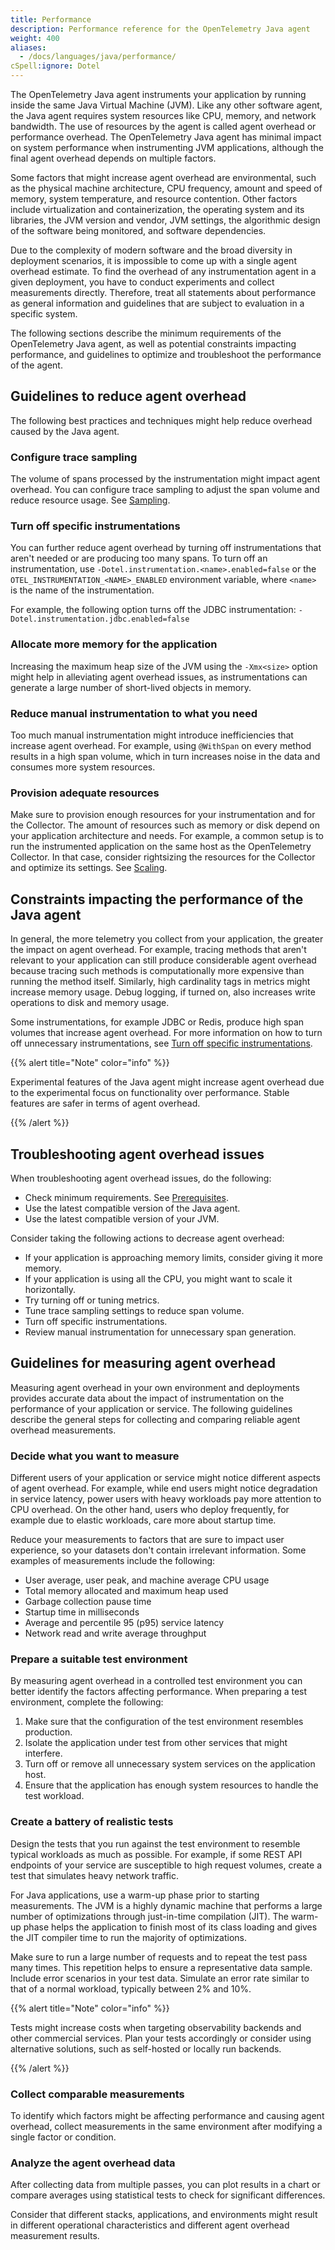 ```yaml
---
title: Performance
description: Performance reference for the OpenTelemetry Java agent
weight: 400
aliases:
  - /docs/languages/java/performance/
cSpell:ignore: Dotel
---
```


The OpenTelemetry Java agent instruments your application by running inside the
same Java Virtual Machine (JVM). Like any other software agent, the Java agent
requires system resources like CPU, memory, and network bandwidth. The use of
resources by the agent is called agent overhead or performance overhead. The
OpenTelemetry Java agent has minimal impact on system performance when
instrumenting JVM applications, although the final agent overhead depends on
multiple factors.

Some factors that might increase agent overhead are environmental, such as the
physical machine architecture, CPU frequency, amount and speed of memory, system
temperature, and resource contention. Other factors include virtualization and
containerization, the operating system and its libraries, the JVM version and
vendor, JVM settings, the algorithmic design of the software being monitored,
and software dependencies.

Due to the complexity of modern software and the broad diversity in deployment
scenarios, it is impossible to come up with a single agent overhead estimate. To
find the overhead of any instrumentation agent in a given deployment, you have
to conduct experiments and collect measurements directly. Therefore, treat all
statements about performance as general information and guidelines that are
subject to evaluation in a specific system.

The following sections describe the minimum requirements of the OpenTelemetry
Java agent, as well as potential constraints impacting performance, and
guidelines to optimize and troubleshoot the performance of the agent.

## Guidelines to reduce agent overhead

The following best practices and techniques might help reduce overhead caused by
the Java agent.

### Configure trace sampling

The volume of spans processed by the instrumentation might impact agent
overhead. You can configure trace sampling to adjust the span volume and reduce
resource usage. See [Sampling](/docs/languages/java/sdk/#sampler).

### Turn off specific instrumentations

You can further reduce agent overhead by turning off instrumentations that
aren't needed or are producing too many spans. To turn off an instrumentation,
use `-Dotel.instrumentation.<name>.enabled=false` or the
`OTEL_INSTRUMENTATION_<NAME>_ENABLED` environment variable, where `<name>` is
the name of the instrumentation.

For example, the following option turns off the JDBC instrumentation:
`-Dotel.instrumentation.jdbc.enabled=false`

### Allocate more memory for the application

Increasing the maximum heap size of the JVM using the `-Xmx<size>` option might
help in alleviating agent overhead issues, as instrumentations can generate a
large number of short-lived objects in memory.

### Reduce manual instrumentation to what you need

Too much manual instrumentation might introduce inefficiencies that increase
agent overhead. For example, using `@WithSpan` on every method results in a high
span volume, which in turn increases noise in the data and consumes more system
resources.

### Provision adequate resources

Make sure to provision enough resources for your instrumentation and for the
Collector. The amount of resources such as memory or disk depend on your
application architecture and needs. For example, a common setup is to run the
instrumented application on the same host as the OpenTelemetry Collector. In
that case, consider rightsizing the resources for the Collector and optimize its
settings. See [Scaling](/docs/collector/scaling/).

## Constraints impacting the performance of the Java agent

In general, the more telemetry you collect from your application, the greater
the impact on agent overhead. For example, tracing methods that aren't relevant
to your application can still produce considerable agent overhead because
tracing such methods is computationally more expensive than running the method
itself. Similarly, high cardinality tags in metrics might increase memory usage.
Debug logging, if turned on, also increases write operations to disk and memory
usage.

Some instrumentations, for example JDBC or Redis, produce high span volumes that
increase agent overhead. For more information on how to turn off unnecessary
instrumentations, see
[Turn off specific instrumentations](#turn-off-specific-instrumentations).

{{% alert title="Note" color="info" %}}

Experimental features of the Java agent might increase agent overhead due to the
experimental focus on functionality over performance. Stable features are safer
in terms of agent overhead.

{{% /alert %}}

## Troubleshooting agent overhead issues

When troubleshooting agent overhead issues, do the following:

- Check minimum requirements. See
  [Prerequisites](/docs/languages/java/getting-started/#prerequisites).
- Use the latest compatible version of the Java agent.
- Use the latest compatible version of your JVM.

Consider taking the following actions to decrease agent overhead:

- If your application is approaching memory limits, consider giving it more
  memory.
- If your application is using all the CPU, you might want to scale it
  horizontally.
- Try turning off or tuning metrics.
- Tune trace sampling settings to reduce span volume.
- Turn off specific instrumentations.
- Review manual instrumentation for unnecessary span generation.

## Guidelines for measuring agent overhead

Measuring agent overhead in your own environment and deployments provides
accurate data about the impact of instrumentation on the performance of your
application or service. The following guidelines describe the general steps for
collecting and comparing reliable agent overhead measurements.

### Decide what you want to measure

Different users of your application or service might notice different aspects of
agent overhead. For example, while end users might notice degradation in service
latency, power users with heavy workloads pay more attention to CPU overhead. On
the other hand, users who deploy frequently, for example due to elastic
workloads, care more about startup time.

Reduce your measurements to factors that are sure to impact user experience, so
your datasets don't contain irrelevant information. Some examples of
measurements include the following:

- User average, user peak, and machine average CPU usage
- Total memory allocated and maximum heap used
- Garbage collection pause time
- Startup time in milliseconds
- Average and percentile 95 (p95) service latency
- Network read and write average throughput

### Prepare a suitable test environment

By measuring agent overhead in a controlled test environment you can better
identify the factors affecting performance. When preparing a test environment,
complete the following:

1.  Make sure that the configuration of the test environment resembles
    production.
2.  Isolate the application under test from other services that might interfere.
3.  Turn off or remove all unnecessary system services on the application host.
4.  Ensure that the application has enough system resources to handle the test
    workload.

### Create a battery of realistic tests

Design the tests that you run against the test environment to resemble typical
workloads as much as possible. For example, if some REST API endpoints of your
service are susceptible to high request volumes, create a test that simulates
heavy network traffic.

For Java applications, use a warm-up phase prior to starting measurements. The
JVM is a highly dynamic machine that performs a large number of optimizations
through just-in-time compilation (JIT). The warm-up phase helps the application
to finish most of its class loading and gives the JIT compiler time to run the
majority of optimizations.

Make sure to run a large number of requests and to repeat the test pass many
times. This repetition helps to ensure a representative data sample. Include
error scenarios in your test data. Simulate an error rate similar to that of a
normal workload, typically between 2% and 10%.

{{% alert title="Note" color="info" %}}

Tests might increase costs when targeting observability backends and other
commercial services. Plan your tests accordingly or consider using alternative
solutions, such as self-hosted or locally run backends.

{{% /alert %}}

### Collect comparable measurements

To identify which factors might be affecting performance and causing agent
overhead, collect measurements in the same environment after modifying a single
factor or condition.

### Analyze the agent overhead data

After collecting data from multiple passes, you can plot results in a chart or
compare averages using statistical tests to check for significant differences.

Consider that different stacks, applications, and environments might result in
different operational characteristics and different agent overhead measurement
results.
